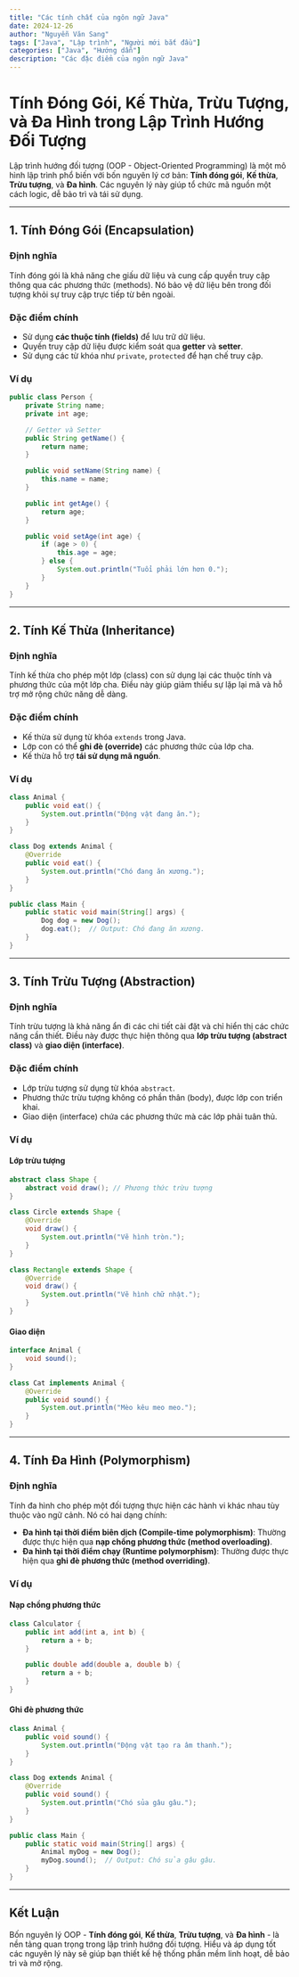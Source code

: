 ```yaml
---
title: "Các tính chất của ngôn ngữ Java"
date: 2024-12-26
author: "Nguyễn Văn Sang"
tags: ["Java", "Lập trình", "Người mới bắt đầu"]
categories: ["Java", "Hướng dẫn"]
description: "Các đặc điểm của ngôn ngữ Java"
---
```


# Tính Đóng Gói, Kế Thừa, Trừu Tượng, và Đa Hình trong Lập Trình Hướng Đối Tượng

Lập trình hướng đối tượng (OOP - Object-Oriented Programming) là một mô hình lập trình phổ biến với bốn nguyên lý cơ bản: **Tính đóng gói**, **Kế thừa**, **Trừu tượng**, và **Đa hình**. Các nguyên lý này giúp tổ chức mã nguồn một cách logic, dễ bảo trì và tái sử dụng.

---

## 1. Tính Đóng Gói (Encapsulation)
### Định nghĩa
Tính đóng gói là khả năng che giấu dữ liệu và cung cấp quyền truy cập thông qua các phương thức (methods). Nó bảo vệ dữ liệu bên trong đối tượng khỏi sự truy cập trực tiếp từ bên ngoài.

### Đặc điểm chính
- Sử dụng **các thuộc tính (fields)** để lưu trữ dữ liệu.
- Quyền truy cập dữ liệu được kiểm soát qua **getter** và **setter**.
- Sử dụng các từ khóa như `private`, `protected` để hạn chế truy cập.

### Ví dụ
```java
public class Person {
    private String name;
    private int age;

    // Getter và Setter
    public String getName() {
        return name;
    }

    public void setName(String name) {
        this.name = name;
    }

    public int getAge() {
        return age;
    }

    public void setAge(int age) {
        if (age > 0) {
            this.age = age;
        } else {
            System.out.println("Tuổi phải lớn hơn 0.");
        }
    }
}
```

---

## 2. Tính Kế Thừa (Inheritance)
### Định nghĩa
Tính kế thừa cho phép một lớp (class) con sử dụng lại các thuộc tính và phương thức của một lớp cha. Điều này giúp giảm thiểu sự lặp lại mã và hỗ trợ mở rộng chức năng dễ dàng.

### Đặc điểm chính
- Kế thừa sử dụng từ khóa `extends` trong Java.
- Lớp con có thể **ghi đè (override)** các phương thức của lớp cha.
- Kế thừa hỗ trợ **tái sử dụng mã nguồn**.

### Ví dụ
```java
class Animal {
    public void eat() {
        System.out.println("Động vật đang ăn.");
    }
}

class Dog extends Animal {
    @Override
    public void eat() {
        System.out.println("Chó đang ăn xương.");
    }
}

public class Main {
    public static void main(String[] args) {
        Dog dog = new Dog();
        dog.eat();  // Output: Chó đang ăn xương.
    }
}
```

---

## 3. Tính Trừu Tượng (Abstraction)
### Định nghĩa
Tính trừu tượng là khả năng ẩn đi các chi tiết cài đặt và chỉ hiển thị các chức năng cần thiết. Điều này được thực hiện thông qua **lớp trừu tượng (abstract class)** và **giao diện (interface)**.

### Đặc điểm chính
- Lớp trừu tượng sử dụng từ khóa `abstract`.
- Phương thức trừu tượng không có phần thân (body), được lớp con triển khai.
- Giao diện (interface) chứa các phương thức mà các lớp phải tuân thủ.

### Ví dụ
#### Lớp trừu tượng
```java
abstract class Shape {
    abstract void draw(); // Phương thức trừu tượng
}

class Circle extends Shape {
    @Override
    void draw() {
        System.out.println("Vẽ hình tròn.");
    }
}

class Rectangle extends Shape {
    @Override
    void draw() {
        System.out.println("Vẽ hình chữ nhật.");
    }
}
```

#### Giao diện
```java
interface Animal {
    void sound();
}

class Cat implements Animal {
    @Override
    public void sound() {
        System.out.println("Mèo kêu meo meo.");
    }
}
```

---

## 4. Tính Đa Hình (Polymorphism)
### Định nghĩa
Tính đa hình cho phép một đối tượng thực hiện các hành vi khác nhau tùy thuộc vào ngữ cảnh. Nó có hai dạng chính:
- **Đa hình tại thời điểm biên dịch (Compile-time polymorphism)**: Thường được thực hiện qua **nạp chồng phương thức (method overloading)**.
- **Đa hình tại thời điểm chạy (Runtime polymorphism)**: Thường được thực hiện qua **ghi đè phương thức (method overriding)**.

### Ví dụ
#### Nạp chồng phương thức
```java
class Calculator {
    public int add(int a, int b) {
        return a + b;
    }

    public double add(double a, double b) {
        return a + b;
    }
}
```

#### Ghi đè phương thức
```java
class Animal {
    public void sound() {
        System.out.println("Động vật tạo ra âm thanh.");
    }
}

class Dog extends Animal {
    @Override
    public void sound() {
        System.out.println("Chó sủa gâu gâu.");
    }
}

public class Main {
    public static void main(String[] args) {
        Animal myDog = new Dog();
        myDog.sound();  // Output: Chó sủa gâu gâu.
    }
}
```

---

## Kết Luận
Bốn nguyên lý OOP - **Tính đóng gói**, **Kế thừa**, **Trừu tượng**, và **Đa hình** - là nền tảng quan trọng trong lập trình hướng đối tượng. Hiểu và áp dụng tốt các nguyên lý này sẽ giúp bạn thiết kế hệ thống phần mềm linh hoạt, dễ bảo trì và mở rộng.

